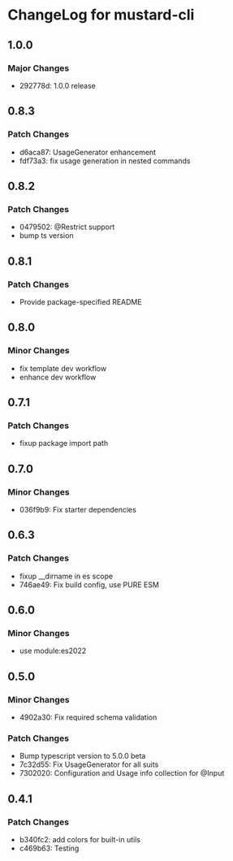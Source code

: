 # ChangeLog for mustard-cli

## 1.0.0

### Major Changes

- 292778d: 1.0.0 release

## 0.8.3

### Patch Changes

- d6aca87: UsageGenerator enhancement
- fdf73a3: fix usage generation in nested commands

## 0.8.2

### Patch Changes

- 0479502: @Restrict support
- bump ts version

## 0.8.1

### Patch Changes

- Provide package-specified README

## 0.8.0

### Minor Changes

- fix template dev workflow
- enhance dev workflow

## 0.7.1

### Patch Changes

- fixup package import path

## 0.7.0

### Minor Changes

- 036f9b9: Fix starter dependencies

## 0.6.3

### Patch Changes

- fixup \_\_dirname in es scope
- 746ae49: Fix build config, use PURE ESM

## 0.6.0

### Minor Changes

- use module:es2022

## 0.5.0

### Minor Changes

- 4902a30: Fix required schema validation

### Patch Changes

- Bump typescript version to 5.0.0 beta
- 7c32d55: Fix UsageGenerator for all suits
- 7302020: Configuration and Usage info collection for @Input

## 0.4.1

### Patch Changes

- b340fc2: add colors for built-in utils
- c469b63: Testing
